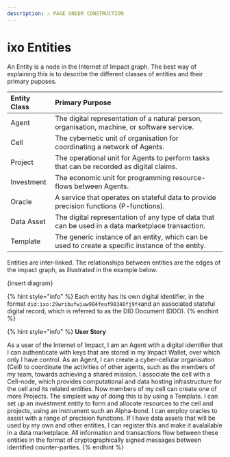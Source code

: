 ```yaml
---
description: ⚠️ PAGE UNDER CONSTRUCTION
---
```


# ixo Entities

An Entity is a node in the Internet of Impact graph. The best way of explaining this is to describe the different classes of entities and their primary puposes.

| Entity Class | Primary Purpose |
| :--- | :--- |
| Agent | The digital representation of a natural person, organisation, machine, or software service. |
| Cell | The cybernetic unit of organisation for coordinating a network of Agents. |
| Project | The operational unit for Agents to perform tasks that can be recorded as digital claims. |
| Investment | The economic unit for programming resource-flows between Agents. |
| Oracle | A service that operates on stateful data to provide precision functions \(P-functions\). |
| Data Asset | The digital representation of any type of data that can be used in a data marketplace transaction. |
| Template | The generic instance of an entity, which can be used to create a specific instance of the entity.  |

Entities are inter-linked. The relationships between entities are the edges of the impact graph, as illustrated in the example below.

 {insert diagram}

{% hint style="info" %}
Each entity has its own digital identifier, in the format `did:ixo:29wribufwiuw984feuf98348fj9f4`and an associated stateful digital record, which is referred to as the DID Document \(DDO\).
{% endhint %}

{% hint style="info" %}
**User Story**

As a user of the Internet of Impact,  I am an Agent with a digital identifier that I can authenticate with keys that are stored in my Impact Wallet, over which only I have control. As an Agent, I can create a cyber-cellular organisaton \(Cell\) to coordinate the activities of other agents, such as the members of my team, towards achieving a shared mission. I associate the cell with a Cell-node, which provides computational and data hosting infrastructure for the cell and its related entities. Now members of my cell can create one of more Projects. The simplest way of doing this is by using a Template. I can set up an investment entity to form and allocate resources to the cell and projects, using an instrument such an Alpha-bond. I can employ oracles to assist with a range of precision functions. If I have data assets that will be used by my own and other entities, I can register this and make it avalailable in a data marketplace. All information and transactions flow between these entities in the format of cryptographically signed messages between identified counter-parties. 
{% endhint %}

